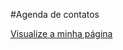 #Agenda de contatos


<a href="https://vercel.com/gael-nogawa/agenda-de-contatos">Visualize a minha página</a>
